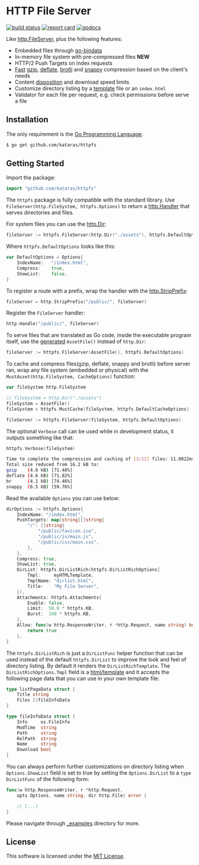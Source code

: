 # HTTP File Server

[![build status](https://img.shields.io/travis/com/kataras/httpfs/master.svg?style=for-the-badge&logo=travis)](https://travis-ci.com/github/kataras/httpfs) [![report card](https://img.shields.io/badge/report%20card-a%2B-ff3333.svg?style=for-the-badge)](https://goreportcard.com/report/github.com/kataras/httpfs) [![godocs](https://img.shields.io/badge/go-%20docs-488AC7.svg?style=for-the-badge)](https://godoc.org/github.com/kataras/httpfs)

Like [http.FileServer](https://pkg.go.dev/net/http?tab=doc#FileServer), plus the following features:

- Embedded files through [go-bindata](https://github.com/go-bindata/go-bindata)
- In-memory file system with pre-compressed files **NEW**
- HTTP/2 Push Targets on index requests
- [Fast](https://github.com/kataras/compress) [gzip](https://en.wikipedia.org/wiki/Gzip), [deflate](https://en.wikipedia.org/wiki/DEFLATE), [brotli](https://en.wikipedia.org/wiki/Brotli) and [snappy](https://en.wikipedia.org/wiki/Snappy_(compression)) compression based on the client's needs
- Content [disposition](https://developer.mozilla.org/en-US/docs/Web/HTTP/Headers/Content-Disposition) and download speed limits
- Customize directory listing by a [template](https://pkg.go.dev/html/template?tab=doc#Template) file or an `index.html`
- Validator for each file per request, e.g. check permissions before serve a file

## Installation

The only requirement is the [Go Programming Language](https://golang.org/dl).

```sh
$ go get github.com/kataras/httpfs
```

## Getting Started

Import the package:

```go
import "github.com/kataras/httpfs"
```

The `httpfs` package is fully compatible with the standard library. Use `FileServer(http.FileSystem, httpfs.Options)` to return a [http.Handler](https://golang.org/pkg/net/http/#Handler) that serves directories and files. 

For system files you can use the [http.Dir](https://golang.org/pkg/net/http/#Dir):

```go
fileServer := httpfs.FileServer(http.Dir("./assets"), httpfs.DefaultOptions)
```

Where `httpfs.DefaultOptions` looks like this:

```go
var DefaultOptions = Options{
	IndexName:   "/index.html",
	Compress:    true,
	ShowList:    false,
}
```

To register a route with a prefix, wrap the handler with the [http.StripPrefix](https://golang.org/pkg/net/http/#StripPrefix):

```go
fileServer = http.StripPrefix("/public/", fileServer)
```

Register the `FileServer` handler:
```go
http.Handle("/public/", fileServer)
```

To serve files that are translated as Go code, inside the executable program itself, use the [generated](https://github.com/go-bindata/go-bindata) `AssetFile()` instead of `http.Dir`:

```go
fileServer := httpfs.FileServer(AssetFile(), httpfs.DefaultOptions)
```

To cache and compress files(gzip, deflate, snappy and brotli) before server ran, wrap any file system (embedded or physical) with the `MustAsset(http.FileSystem, CacheOptions)` function:


```go
var fileSystem http.FileSystem

// fileSystem = http.Dir("./assets")
fileSystem = AssetFile()
fileSystem = httpfs.MustCache(fileSystem, httpfs.DefaultCacheOptions)

fileServer := httpfs.FileServer(fileSystem, httpfs.DefaultOptions)
```

The optional `Verbose` call can be used while in development status, it outputs something like that:

```go
httpfs.Verbose(fileSystem)
```

```sh
Time to complete the compression and caching of [3/12] files: 11.0022ms
Total size reduced from 16.2 kB to:
gzip    (4.6 kB) [71.48%]
deflate (4.6 kB) [71.82%]
br      (4.1 kB) [74.46%]
snappy  (6.5 kB) [59.76%]
```

Read the available `Options` you can use below:

```go
dirOptions := httpfs.Options{
	IndexName: "/index.html",
	PushTargets: map[string][]string{
		"/": []string{
			"/public/favicon.ico",
			"/public/js/main.js",
			"/public/css/main.css",
		},
	},
	Compress: true,
	ShowList: true,
	DirList: httpfs.DirListRich(httpfs.DirListRichOptions{
		Tmpl:     myHTMLTemplate,
		TmplName: "dirlist.html",
		Title:    "My File Server",
	}),
	Attachments: httpfs.Attachments{
		Enable: false,
		Limit:  50.0 * httpfs.KB,
		Burst:  100 * httpfs.KB,
	},
	Allow: func(w http.ResponseWriter, r *http.Request, name string) bool {
		return true
	},
}
```

The `httpfs.DirListRich` is just a `DirListFunc` helper function that can be used instead of the default `httpfs.DirList` to improve the look and feel of directory listing. By default it renders the `DirListRichTemplate`. The `DirListRichOptions.Tmpl` field is a [html/template](https://pkg.go.dev/html/template?tab=doc#Template) and it accepts the following page data that you can use in your own template file:

```go
type listPageData struct {
	Title string
	Files []fileInfoData
}

type fileInfoData struct {
	Info     os.FileInfo
	ModTime  string
	Path     string
	RelPath  string
	Name     string
	Download bool
}
```

You can always perform further customizations on directory listing when `Options.ShowList` field is set to true by setting the `Options.DirList` to a `type DirListFunc` of the following form:

```go
func(w http.ResponseWriter, r *http.Request,
	opts Options, name string, dir http.File) error {

	// [...]
}
```

Please navigate through [_examples](_examples) directory for more.

## License

This software is licensed under the [MIT License](LICENSE).
